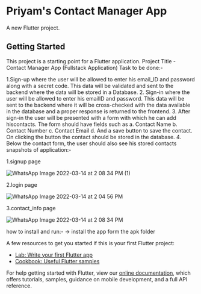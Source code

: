 # Priyam's Contact Manager App

A new Flutter project.

## Getting Started

This project is a starting point for a Flutter application.
Project Title - Contact Manager App (Fullstack Application) 
Task to be done:-

1.Sign-up where the user will be allowed to enter his email_ID and password along with a secret code. This data will be validated and sent to the backend where the
data will be stored in a Database.
2. Sign-in where the user will be allowed to enter his emailID and password. This data will be sent to the backend where it will be cross-checked with the data available in the database and a proper response is returned to the frontend.
3. After sign-in the user will be presented with a form with which he can add hiscontacts. The form should have fields such as
                a. Contact Name
                b. Contact Number
                c. Contact Email
                d. And a save button to save the contact. On clicking the button the contact should be stored in the database.
4. Below the contact form, the user should also see his stored contacts
snapshots of application:-

1.signup page

![WhatsApp Image 2022-03-14 at 2 08 34 PM (1)](https://user-images.githubusercontent.com/88309840/158135897-f045ad12-5826-47e0-97f8-3aac167deccc.jpeg)



2.login page

![WhatsApp Image 2022-03-14 at 2 04 56 PM](https://user-images.githubusercontent.com/88309840/158136029-1c1bc690-d1ce-42de-b551-06d81bc1a743.jpeg)



3.contact_info page

![WhatsApp Image 2022-03-14 at 2 08 34 PM](https://user-images.githubusercontent.com/88309840/158136077-b47b0173-5b45-49c2-b061-9dfaf196e18b.jpeg)





how to install and run:-
-> install the app form the apk folder 




A few resources to get you started if this is your first Flutter project:

- [Lab: Write your first Flutter app](https://flutter.dev/docs/get-started/codelab)
- [Cookbook: Useful Flutter samples](https://flutter.dev/docs/cookbook)

For help getting started with Flutter, view our
[online documentation](https://flutter.dev/docs), which offers tutorials,
samples, guidance on mobile development, and a full API reference.
